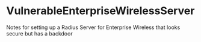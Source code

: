 # VulnerableEnterpriseWirelessServer
Notes for setting up a Radius Server for Enterprise Wireless that looks secure but has a backdoor
